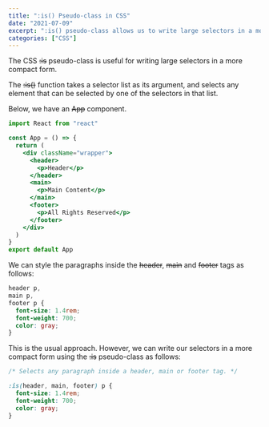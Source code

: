 ```yaml
---
title: ":is() Pseudo-class in CSS"
date: "2021-07-09"
excerpt: ":is() pseudo-class allows us to write large selectors in a more compact form."
categories: ["CSS"]
---
```


The CSS ~~:is~~ pseudo-class is useful for writing large selectors in a more compact form.

The ~~:is()~~ function takes a selector list as its argument, and selects any element that can be selected by one of the selectors in that list.

Below, we have an ~~App~~ component.

```jsx {numberLines}
import React from "react"

const App = () => {
  return (
    <div className="wrapper">
      <header>
        <p>Header</p>
      </header>
      <main>
        <p>Main Content</p>
      </main>
      <footer>
        <p>All Rights Reserved</p>
      </footer>
    </div>
  )
}
export default App
```

We can style the paragraphs inside the ~~header~~, ~~main~~ and ~~footer~~ tags as follows:

```css {numberLines}
header p,
main p,
footer p {
  font-size: 1.4rem;
  font-weight: 700;
  color: gray;
}
```

This is the usual approach. However, we can write our selectors in a more compact form using the ~~:is~~ pseudo-class as follows:

```css {numberLines}
/* Selects any paragraph inside a header, main or footer tag. */

:is(header, main, footer) p {
  font-size: 1.4rem;
  font-weight: 700;
  color: gray;
}
```
